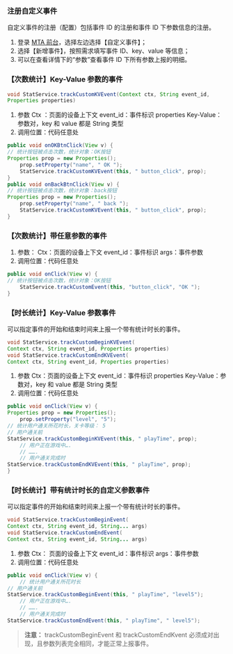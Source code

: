 ### 注册自定义事件
自定义事件的注册（配置）包括事件 ID 的注册和事件 ID 下参数信息的注册。
1. 登录 [MTA 前台](http://mta.qq.com/)，选择左边选择【自定义事件】； 
2. 选择【新增事件】，按照需求填写事件 ID、key、value 等信息；
3. 可以在查看详情下的“参数”查看事件 ID 下所有参数上报的明细。

### 【次数统计】Key-Value 参数的事件

```java
void StatService.trackCustomKVEvent(Context ctx, String event_id, 
Properties properties)
```

1. 参数
Ctx ：页面的设备上下文
event_id：事件标识
properties Key-Value：参数对，key 和 value 都是 String 类型
2. 调用位置：代码任意处
```java
public void onOKBtnClick(View v) {
// 统计按钮被点击次数，统计对象：OK按钮
Properties prop = new Properties();
    prop.setProperty("name", " OK ");
    StatService.trackCustomKVEvent(this, " button_click", prop);
}
public void onBackBtnClick(View v) {
// 统计按钮被点击次数，统计对象：back按钮
Properties prop = new Properties();
    prop.setProperty("name", " back ");
    StatService.trackCustomKVEvent(this, " button_click", prop);
}
```

### 【次数统计】带任意参数的事件
1. 参数： 
Ctx：页面的设备上下文
event_id：事件标识
args：事件参数
2. 调用位置：代码任意处
```java
public void onClick(View v) {
// 统计按钮被点击次数，统计对象：OK按钮
    StatService.trackCustomEvent(this, "button_click", "OK ");
}
```

### 【时长统计】Key-Value 参数事件

可以指定事件的开始和结束时间来上报一个带有统计时长的事件。
```java
void StatService.trackCustomBeginKVEvent(
Context ctx, String event_id, Properties properties)
void StatService.trackCustomEndKVEvent(
Context ctx, String event_id, Properties properties)
```
1. 参数
Ctx：页面的设备上下文
event_id：事件标识
properties Key-Value：参数对，key 和 value 都是 String 类型
2. 调用位置：代码任意处
```java
public void onClick(View v) {
Properties prop = new Properties();
    prop.setProperty("level", "5");
// 统计用户通关所花时长，关卡等级： 5
// 用户通关前
StatService.trackCustomBeginKVEvent(this, " playTime", prop);
    // 用户正在游戏中….
    // …….
    // 用户通关完成时
StatService.trackCustomEndKVEvent(this, " playTime", prop);
}
```

### 【时长统计】带有统计时长的自定义参数事件

可以指定事件的开始和结束时间来上报一个带有统计时长的事件。

```java
void StatService.trackCustomBeginEvent(
Context ctx, String event_id, String... args)
void StatService.trackCustomEndEvent(
Context ctx, String event_id, String... args)
```
1. 参数
Ctx： 页面的设备上下文
event_id：事件标识
args：事件参数
2. 调用位置：代码任意处
```java
public void onClick(View v) {
    // 统计用户通关所花时长
// 用户通关前
StatService.trackCustomBeginEvent(this, " playTime", "level5");
    // 用户正在游戏中….
    // …….
    // 用户通关完成时
StatService.trackCustomEndEvent(this, " playTime", " level5");
```
>**注意：**
>trackCustomBeginEvent 和 trackCustomEndKvent 必须成对出现，且参数列表完全相同，才能正常上报事件。